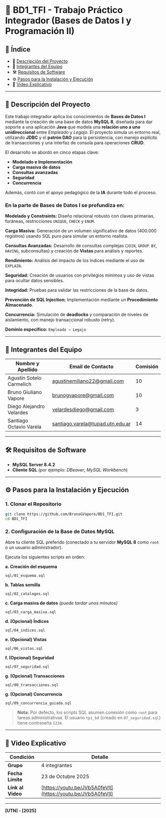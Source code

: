 # 📂 BD1_TFI - Trabajo Práctico Integrador (Bases de Datos I y Programación II)

## 📁 Índice

* 🚀 [Descripción del Proyecto](#-descripción-del-proyecto)
* 👥 [Integrantes del Equipo](#-integrantes-del-equipo)
* 🛠️ [Requisitos de Software](#%ef%b8%8f-requisitos-de-software)
* ⚙️ [Pasos para la Instalación y Ejecución](#%ef%b8%8f-pasos-para-la-instalación-y-ejecución)
* 🎥 [Video Explicativo](#-video-explicativo)

---

## 🚀 Descripción del Proyecto

Este trabajo integrador aplica los conocimientos de **Bases de Datos I** mediante la creación de una base de datos **MySQL 8**, diseñada para dar soporte a una aplicación **Java** que modela una **relación uno a uno unidireccional** entre *Empleado* y *Legajo*.
El proyecto simula un entorno real, utilizando **JDBC** y el **patrón DAO** para la persistencia, con manejo explícito de transacciones y una interfaz de consola para operaciones **CRUD**.

El desarrollo se abordó en cinco etapas clave:

* **Modelado e Implementación**
* **Carga masiva de datos**
* **Consultas avanzadas**
* **Seguridad**
* **Concurrencia**

Además, contó con el apoyo pedagógico de la **IA** durante todo el proceso.

### En la parte de Bases de Datos I se profundiza en:

**Modelado y Constraints:**
Diseño relacional robusto con claves primarias, foráneas, restricciones `UNIQUE`, `CHECK` y `ENUM`.

**Carga Masiva:**
Generación de un volumen significativo de datos (400.000 registros) usando SQL puro para simular un entorno realista.

**Consultas Avanzadas:**
Desarrollo de consultas complejas (`JOIN`, `GROUP BY`, `HAVING`, subconsultas) y creación de **Vistas** para análisis y reportes.

**Rendimiento:**
Análisis del impacto de los índices mediante el uso de `EXPLAIN`.

**Seguridad:**
Creación de usuarios con privilegios mínimos y uso de vistas para ocultar datos sensibles.

**Integridad:**
Pruebas para validar las restricciones de la base de datos.

**Prevención de SQL Injection:**
Implementación mediante un **Procedimiento Almacenado**.

**Concurrencia:**
Simulación de **deadlocks** y comparación de niveles de aislamiento, con manejo transaccional robusto (retry).

**Dominio específico:**
`Empleado → Legajo`

---

## 👥 Integrantes del Equipo

| Nombre y Apellido        | Email de Contacto                                                           | Comisión |
| ------------------------ | --------------------------------------------------------------------------- | -------- |
| Agustín Sotelo Carmelich | [agustinemiliano22@gmail.com](mailto:agustinemiliano22@gmail.com)           | 10       |
| Bruno Giuliano Vapore    | [brunogvapore@gmail.com](mailto:brunogvapore@gmail.com)                     | 10       |
| Diego Alejandro Velardes | [velardesdiego@gmail.com](mailto:velardesdiego@gmail.com)                   | 3        |
| Santiago Octavio Varela  | [santiago.varela@tupad.utn.edu.ar](mailto:santiago.varela@tupad.utn.edu.ar) | 14       |

---

## 🛠️ Requisitos de Software

* **MySQL Server 8.4.2**
* **Cliente SQL** (por ejemplo: *DBeaver*, *MySQL Workbench*)

---

## ⚙️ Pasos para la Instalación y Ejecución

### 1. Clonar el Repositorio

```bash
git clone https://github.com/BrunoGVapore/BD1_TFI.git
cd BD1_TFI
```

### 2. Configuración de la Base de Datos MySQL

Abre tu cliente SQL preferido (conectado a tu servidor **MySQL 8** como `root` o un usuario administrador).

Ejecuta los siguientes scripts en orden:

**a. Creación del esquema**

```
sql/01_esquema.sql
```

**b. Tablas semilla**

```
sql/02_catalogos.sql
```

**c. Carga masiva de datos** *(puede tardar unos minutos)*

```
sql/03_carga_masiva.sql
```

**d. (Opcional) Índices**

```
sql/04_indices.sql
```

**e. (Opcional) Vistas**

```
sql/06_vistas.sql
```

**f. (Opcional) Seguridad**

```
sql/07_seguridad.sql
```

**g. (Opcional) Transacciones**

```
sql/08_transacciones.sql
```
**g. (Opcional) Concurrencia**

```
sql/09_concurrencia_guiada.sql
```


> **Nota:**
> Por defecto, los scripts SQL asumen conexión como `root` para tareas administrativas.
> El usuario `tpi_bd` (creado en `07_seguridad.sql`) tiene contraseña `1234`.

---

## 🎥 Video Explicativo

| Condición         | Detalle                                                      |
| ----------------- | ------------------------------------------------------------ |
| **Grupo**         | 4 integrantes                                                |
| **Fecha Límite**  | 23 de Octubre 2025                                           |
| **Link al Video** | [https://youtu.be/JVb5A0feVII](https://youtu.be/JVb5A0feVII) |

---

**[UTN] - [2025]**
